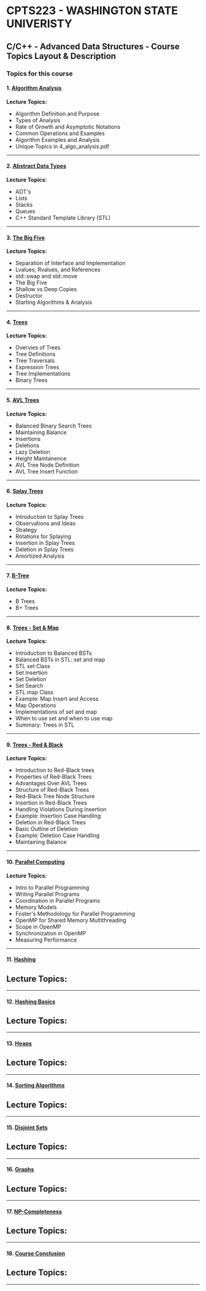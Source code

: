 
# CPTS223 - WASHINGTON STATE UNIVERISTY 
## C/C++ - Advanced Data Structures - Course Topics Layout & Description

### Topics for this course 

#### 1. [Algorithm Analysis](https://github.com/MarkShinozaki/CPTS223-AdvancedDataStructuresInCpp/tree/Lecture-Slides/(1)%20Algorithm%20Analysis)

**Lecture Topics:**
- Algorithm Definition and Purpose
- Types of Analysis
- Rate of Growth and Asymptotic Notations
- Common Operations and Examples
- Algorithm Examples and Analysis
- Unique Topics in 4_algo_analysis.pdf

  
---
#### 2. [Abstract Data Types](https://github.com/MarkShinozaki/CPTS223-AdvancedDataStructuresInCpp/tree/Lecture-Slides/(2)%20Abstract%20Data%20Types)

**Lecture Topics:**
- ADT's
- Lists
- Stacks
- Queues
- C++ Standard Template Library (STL)

---

#### 3. [The Big Five](https://github.com/MarkShinozaki/CPTS223-AdvancedDataStructuresInCpp/tree/Lecture-Slides/(3)%20The%20Big%20Five)

**Lecture Topics:**
- Separation of Interface and Implementation
- Lvalues, Rvalues, and References
- std::swap and std::move
- The Big Five
- Shallow vs Deep Copies
- Destructor
- Starting Algorithms & Analysis 

---

#### 4. [Trees](https://github.com/MarkShinozaki/CPTS223-AdvancedDataStructuresInCpp/tree/Lecture-Slides/(4)%20Trees)

**Lecture Topics:**
- Overvies of Trees
- Tree Definitions
- Tree Traversals
- Expression Trees
- Tree Implementations
- Binary Trees 

---

#### 5. [AVL Trees](https://github.com/MarkShinozaki/CPTS223-AdvancedDataStructuresInCpp/tree/Lecture-Slides/(5)%20AVL%20Trees)

**Lecture Topics:**
- Balanced Binary Search Trees
- Maintaining Balance
- Insertions
- Deletions
- Lazy Deletion
- Height Maintanence
- AVL Tree Node Definition
- AVL Tree Insert Function 

---

#### 6. [Splay Trees](https://github.com/MarkShinozaki/CPTS223-AdvancedDataStructuresInCpp/tree/Lecture-Slides/(6)%20Splay%20Trees)

**Lecture Topics:**
- Introduction to Splay Trees
- Observations and Ideas
- Strategy
- Rotations for Splaying
- Insertion in Splay Trees
- Deletion in Splay Trees
- Amortized Analysis 

--- 

#### 7. [B-Tree](https://github.com/MarkShinozaki/CPTS223-AdvancedDataStructuresInCpp/tree/Lecture-Slides/(7)%20B-Tree)

**Lecture Topics:**
- B Trees
- B+ Trees

---

#### 8. [Trees - Set & Map](https://github.com/MarkShinozaki/CPTS223-AdvancedDataStructuresInCpp/tree/Lecture-Slides/(8)%20Trees%20-%20Set%20%26%20Map)

**Lecture Topics:**
- Introduction to Balanced BSTs
- Balanced BSTs in STL: set and map
- STL set Class
- Set Insertion
- Set Deletion
- Set Search
- STL map Class
- Example: Map Insert and Access
- Map Operations
- Implementations of set and map
- When to use set and when to use map
- Summary: Trees in STL

---

#### 9. [Trees - Red & Black](https://github.com/MarkShinozaki/CPTS223-AdvancedDataStructuresInCpp/tree/Lecture-Slides/(9)%20Trees%20-%20Red-Black)

**Lecture Topics:**
- Introduction to Red-Black trees
- Properties of Red-Black Trees
- Advantages Over AVL Trees
- Structure of Red-Black Trees
- Red-Black Tree Node Structure
- Insertion in Red-Black Trees
- Handling Violations During Insertion
- Example: Insertion Case Handling
- Deletion in Red-Black Trees
- Basic Outline of Deletion
- Example: Deletion Case Handling
- Maintaining Balance

---

#### 10. [Parallel Computing](https://github.com/MarkShinozaki/CPTS223-AdvancedDataStructuresInCpp/tree/Lecture-Slides/(10)%20Parallel%20Computing)

**Lecture Topics:**
- Intro to Parallel Programming
- Writing Parallel Programs
- Coordination in Parallel Programs
- Memory Models
- Foster's Methodology for Parallel Programming
- OpenMP for Shared Memory Multithreading
- Scope in OpenMP
- Synchronization in OpenMP
- Measuring Performance
  
  
---

#### 11. [Hashing](https://github.com/MarkShinozaki/CPTS223-AdvancedDataStructuresInCpp/tree/Lecture-Slides/(11)%20Hashing)

**Lecture Topics:**
- 

---

#### 12. [Hashing Basics](https://github.com/MarkShinozaki/CPTS223-AdvancedDataStructuresInCpp/tree/Lecture-Slides/(12)%20Hashing%20Basics)

**Lecture Topics:**
- 
  
---

#### 13. [Heaps](https://github.com/MarkShinozaki/CPTS223-AdvancedDataStructuresInCpp/tree/Lecture-Slides/(13)%20Heaps)

**Lecture Topics:**
- 
  
---

#### 14. [Sorting Algorithms](https://github.com/MarkShinozaki/CPTS223-AdvancedDataStructuresInCpp/tree/Lecture-Slides/(14)%20Sorting%20Algorithms)

**Lecture Topics:**
- 

---

#### 15. [Disjoint Sets](https://github.com/MarkShinozaki/CPTS223-AdvancedDataStructuresInCpp/tree/Lecture-Slides/(15)%20Disjoint%20Sets)

**Lecture Topics:**
- 

---

#### 16. [Graphs](https://github.com/MarkShinozaki/CPTS223-AdvancedDataStructuresInCpp/tree/Lecture-Slides/(16)%20Graphs)

**Lecture Topics:**
- 

---

#### 17. [NP-Completeness](https://github.com/MarkShinozaki/CPTS223-AdvancedDataStructuresInCpp/tree/Lecture-Slides/(17)%20NP-Completeness)

**Lecture Topics:**
- 

---

#### 18. [Course Conclusion](https://github.com/MarkShinozaki/CPTS223-AdvancedDataStructuresInCpp/tree/Lecture-Slides/(18)%20Course%20Conclusion)

**Lecture Topics:**
- 
  

---



